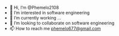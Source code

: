 - 👋 Hi, I’m @Phemelo2108
- 👀 I’m interested in software engineering
- 🌱 I’m currently working ...
- 💞️ I’m looking to collaborate on software engineering
- 📫 How to reach me phemelo677@gmail.com

<!---
Phemelo2108/Phemelo2108 is a ✨ special ✨ repository because its `README.md` (this file) appears on your GitHub profile.
You can click the Preview link to take a look at your changes.
--->
